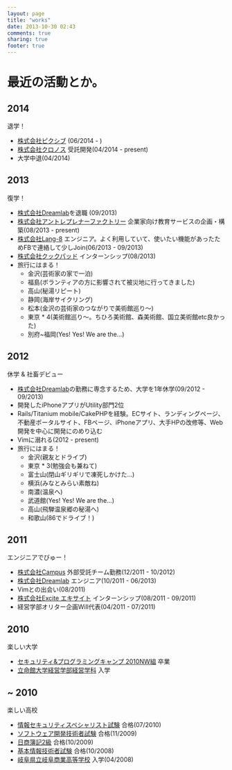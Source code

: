 ```yaml
---
layout: page
title: "works"
date: 2013-10-30 02:43
comments: true
sharing: true
footer: true
---
```


# 最近の活動とか。

## 2014

退学！

- [株式会社ピクシブ](http://www.pixiv.co.jp/) (06/2014 - )
- [株式会社クロノス](http://www.kronos-jp.net/) 受託開発(04/2014 - present)
- 大学中退(04/2014)

## 2013

復学！

- [株式会社Dreamlab](http://dlab-inc.jp/)を退職 (09/2013)
- [株式会社アントレプレナーファクトリー](http://www.enfac.co.jp/) 企業家向け教育サービスの企画・構築(08/2013 - present)
- [株式会社Lang-8](http://lang-8.jp/) エンジニア。よく利用していて、使いたい機能があったためFBで連絡して少しJoin(06/2013 - 09/2013)
- [株式会社クックパッド](https://info.cookpad.com/) インターンシップ(08/2013)
- 旅行にはまる！
  - 金沢(芸術家の家で一泊)
  - 福島(ボランティアの方に影響されて被災地に行ってきました)
  - 高山(秘湯リピート)
  - 静岡(海岸サイクリング)
  - 松本(金沢の芸術家のつながりで美術館巡り〜)
  - 東京 * 4(美術館巡り〜。ちひろ美術館、森美術館、国立美術館etc良かった)
  - 別府~福岡(Yes! Yes! We are the...)

## 2012

休学 & 社畜デビュー

- [株式会社Dreamlab](http://dlab-inc.jp/)の勤務に専念するため、大学を1年休学(09/2012 - 09/2013)
- 開発したiPhoneアプリがUtility部門2位
- Rails/Titanium mobile/CakePHPを経験。ECサイト、ランディングページ、不動産ポータルサイト、FBページ、iPhoneアプリ、大手HPの改修等、Web開発を中心に開発にのめり込む
- Vimに溺れる(2012 - present)
- 旅行にはまる！
  - 金沢(親友とドライブ)
  - 東京 * 3(勉強会も兼ねて)
  - 富士山(閉山ギリギリで凍死しかけた...)
  - 横浜(みなとみらい素敵ね)
  - 南濃(温泉へ)
  - 武道館(Yes! Yes! We are the...)
  - 高山(飛騨温泉郷の秘湯へ)
  - 和歌山(86でドライブ！)

## 2011

エンジニアでびゅー！

- [株式会社Campus](http://campus-inc.org/) 外部受託チーム勤務(12/2011 - 10/2012)
- [株式会社Dreamlab](http://dlab-inc.jp/) エンジニア(10/2011 - 06/2013)
- Vimとの出会い(08/2011)
- [株式会社Excite エキサイト](http://www.excite.co.jp/) インターンシップ(08/2011 - 09/2011)
- 経営学部オリター企画Will代表(04/2011 - 07/2011)

## 2010

楽しい大学

- [セキュリティ&プログラミングキャンプ 2010NW組](http://www.ipa.go.jp/jinzai/renkei/spcamp2010/) 卒業
- [立命館大学経営学部経営学科](http://www.ritsumei.jp/ba/index_j.html) 入学

## ~ 2010

楽しい高校

- [情報セキュリティスペシャリスト試験](http://www.jitec.ipa.go.jp/1_11seido/sc.html) 合格(07/2010)
- [ソフトウェア開発技術者試験](http://www.jitec.jp/1_11seido/h13/sw.html) 合格(11/2009)
- [日商簿記2級](http://www.kentei.ne.jp/bookkeeping/class02.php) 合格(10/2009)
- [基本情報技術者試験](http://www.jitec.jp/1_11seido/h13/fe.html) 合格(10/2008)
- [岐阜県立岐阜商業高等学校](http://www.kengisho.ed.jp/) 入学(04/2008)
